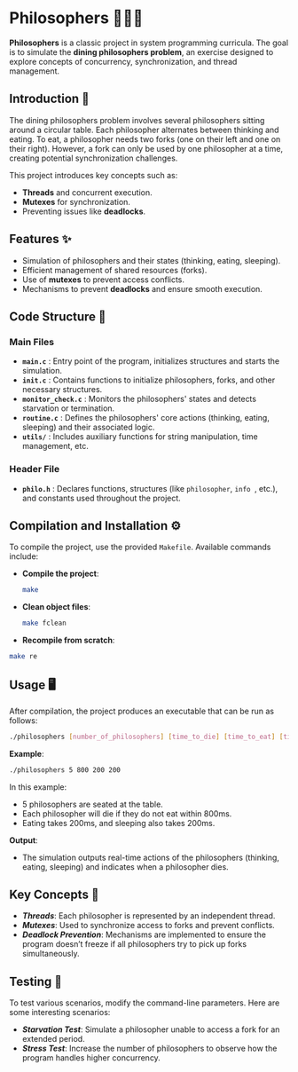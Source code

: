 # Philosophers 🧘‍♂️🍝

**Philosophers** is a classic project in system programming curricula. The goal is to simulate the **dining philosophers problem**, an exercise designed to explore concepts of concurrency, synchronization, and thread management.

## Introduction 🚀

The dining philosophers problem involves several philosophers sitting around a circular table. Each philosopher alternates between thinking and eating. To eat, a philosopher needs two forks (one on their left and one on their right). However, a fork can only be used by one philosopher at a time, creating potential synchronization challenges.

This project introduces key concepts such as:
- **Threads** and concurrent execution.
- **Mutexes** for synchronization.
- Preventing issues like **deadlocks**.

## Features ✨

- Simulation of philosophers and their states (thinking, eating, sleeping).
- Efficient management of shared resources (forks).
- Use of **mutexes** to prevent access conflicts.
- Mechanisms to prevent **deadlocks** and ensure smooth execution.

## Code Structure 🧩

### Main Files

- **`main.c`** : Entry point of the program, initializes structures and starts the simulation.
- **`init.c`** : Contains functions to initialize philosophers, forks, and other necessary structures.
- **`monitor_check.c`** : Monitors the philosophers' states and detects starvation or termination.
- **`routine.c`** : Defines the philosophers' core actions (thinking, eating, sleeping) and their associated logic.
- **`utils/`** : Includes auxiliary functions for string manipulation, time management, etc.

### Header File

- **`philo.h`** : Declares functions, structures (like `philosopher`, `info `, etc.), and constants used throughout the project.

## Compilation and Installation ⚙️

To compile the project, use the provided `Makefile`. Available commands include:

- **Compile the project**:
  ```bash
  make
  ```
- **Clean object files**:
  ```bash
  make fclean
  ```
- **Recompile from scratch**:
 ```bash
 make re
 ```
## Usage 🖥️
After compilation, the project produces an executable that can be run as follows:
```bash
./philosophers [number_of_philosophers] [time_to_die] [time_to_eat] [time_to_sleep] [number_of_times_each_philosopher_must_eat (optional)]
```
**Example**:
```bash
./philosophers 5 800 200 200
 ```
In this example:
- 5 philosophers are seated at the table.
- Each philosopher will die if they do not eat within 800ms.
- Eating takes 200ms, and sleeping also takes 200ms.

**Output**:
- The simulation outputs real-time actions of the philosophers (thinking, eating, sleeping) and indicates when a philosopher dies.

## Key Concepts 🧠
- ***Threads***: Each philosopher is represented by an independent thread.
- ***Mutexes***: Used to synchronize access to forks and prevent conflicts.
- ***Deadlock Prevention***: Mechanisms are implemented to ensure the program doesn’t freeze if all philosophers try to pick up forks simultaneously.

## Testing 🧪
To test various scenarios, modify the command-line parameters. Here are some interesting scenarios:
- ***Starvation Test***: Simulate a philosopher unable to access a fork for an extended period.
- ***Stress Test***: Increase the number of philosophers to observe how the program handles higher concurrency.





  
  

